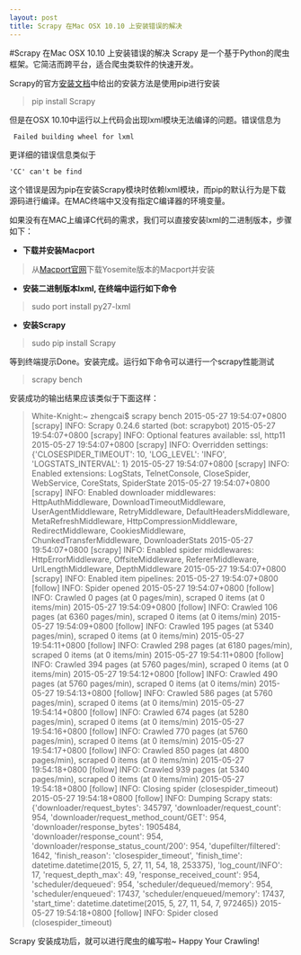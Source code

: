 ```yaml
---
layout: post
title: Scrapy 在Mac OSX 10.10 上安装错误的解决
---
```

#Scrapy 在Mac OSX 10.10 上安装错误的解决
Scrapy 是一个基于Python的爬虫框架。它简洁而跨平台，适合爬虫类软件的快速开发。		

Scrapy的官方[安装文档][1]中给出的安装方法是使用pip进行安装

>pip install Scrapy

但是在OSX 10.10中运行以上代码会出现lxml模块无法编译的问题。错误信息为

	 Failed building wheel for lxml
	 
更详细的错误信息类似于

	'CC' can't be find
	
这个错误是因为pip在安装Scrapy模块时依赖lxml模块，而pip的默认行为是下载源码进行编译。在MAC终端中又没有指定C编译器的环境变量。

如果没有在MAC上编译C代码的需求，我们可以直接安装lxml的二进制版本，步骤如下：

* **下载并安装Macport**  

>从[Macport官网][2]下载Yosemite版本的Macport并安装

* **安装二进制版本lxml, 在终端中运行如下命令**

>sudo port install py27-lxml

* **安装Scrapy**

>sudo pip install Scrapy

等到终端提示Done。安装完成。运行如下命令可以进行一个scrapy性能测试

>scrapy bench

安装成功的输出结果应该类似于下面这样：

>White-Knight:~ zhengcai$ scrapy bench
2015-05-27 19:54:07+0800 [scrapy] INFO: Scrapy 0.24.6 started (bot: scrapybot)
2015-05-27 19:54:07+0800 [scrapy] INFO: Optional features available: ssl, http11
2015-05-27 19:54:07+0800 [scrapy] INFO: Overridden settings: {'CLOSESPIDER_TIMEOUT': 10, 'LOG_LEVEL': 'INFO', 'LOGSTATS_INTERVAL': 1}
2015-05-27 19:54:07+0800 [scrapy] INFO: Enabled extensions: LogStats, TelnetConsole, CloseSpider, WebService, CoreStats, SpiderState
2015-05-27 19:54:07+0800 [scrapy] INFO: Enabled downloader middlewares: HttpAuthMiddleware, DownloadTimeoutMiddleware, UserAgentMiddleware, RetryMiddleware, DefaultHeadersMiddleware, MetaRefreshMiddleware, HttpCompressionMiddleware, RedirectMiddleware, CookiesMiddleware, ChunkedTransferMiddleware, DownloaderStats
2015-05-27 19:54:07+0800 [scrapy] INFO: Enabled spider middlewares: HttpErrorMiddleware, OffsiteMiddleware, RefererMiddleware, UrlLengthMiddleware, DepthMiddleware
2015-05-27 19:54:07+0800 [scrapy] INFO: Enabled item pipelines: 
2015-05-27 19:54:07+0800 [follow] INFO: Spider opened
2015-05-27 19:54:07+0800 [follow] INFO: Crawled 0 pages (at 0 pages/min), scraped 0 items (at 0 items/min)
2015-05-27 19:54:09+0800 [follow] INFO: Crawled 106 pages (at 6360 pages/min), scraped 0 items (at 0 items/min)
2015-05-27 19:54:09+0800 [follow] INFO: Crawled 195 pages (at 5340 pages/min), scraped 0 items (at 0 items/min)
2015-05-27 19:54:11+0800 [follow] INFO: Crawled 298 pages (at 6180 pages/min), scraped 0 items (at 0 items/min)
2015-05-27 19:54:11+0800 [follow] INFO: Crawled 394 pages (at 5760 pages/min), scraped 0 items (at 0 items/min)
2015-05-27 19:54:12+0800 [follow] INFO: Crawled 490 pages (at 5760 pages/min), scraped 0 items (at 0 items/min)
2015-05-27 19:54:13+0800 [follow] INFO: Crawled 586 pages (at 5760 pages/min), scraped 0 items (at 0 items/min)
2015-05-27 19:54:14+0800 [follow] INFO: Crawled 674 pages (at 5280 pages/min), scraped 0 items (at 0 items/min)
2015-05-27 19:54:16+0800 [follow] INFO: Crawled 770 pages (at 5760 pages/min), scraped 0 items (at 0 items/min)
2015-05-27 19:54:17+0800 [follow] INFO: Crawled 850 pages (at 4800 pages/min), scraped 0 items (at 0 items/min)
2015-05-27 19:54:18+0800 [follow] INFO: Crawled 939 pages (at 5340 pages/min), scraped 0 items (at 0 items/min)
2015-05-27 19:54:18+0800 [follow] INFO: Closing spider (closespider_timeout)
2015-05-27 19:54:18+0800 [follow] INFO: Dumping Scrapy stats:
	{'downloader/request_bytes': 345797,
	 'downloader/request_count': 954,
	 'downloader/request_method_count/GET': 954,
	 'downloader/response_bytes': 1905484,
	 'downloader/response_count': 954,
	 'downloader/response_status_count/200': 954,
	 'dupefilter/filtered': 1642,
	 'finish_reason': 'closespider_timeout',
	 'finish_time': datetime.datetime(2015, 5, 27, 11, 54, 18, 253375),
	 'log_count/INFO': 17,
	 'request_depth_max': 49,
	 'response_received_count': 954,
	 'scheduler/dequeued': 954,
	 'scheduler/dequeued/memory': 954,
	 'scheduler/enqueued': 17437,
	 'scheduler/enqueued/memory': 17437,
	 'start_time': datetime.datetime(2015, 5, 27, 11, 54, 7, 972465)}
2015-05-27 19:54:18+0800 [follow] INFO: Spider closed (closespider_timeout)

Scrapy 安装成功后，就可以进行爬虫的编写啦~ Happy Your Crawling!


[1]:  http://doc.scrapy.org/en/latest/intro/install.html
[2]: http://www.macports.org/install.php
